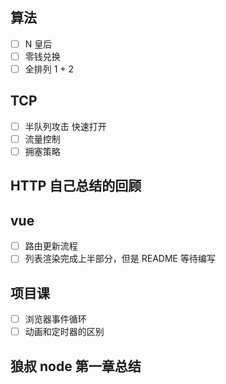 ## 算法

- [ ] N 皇后
- [ ] 零钱兑换
- [ ] 全排列 1 + 2

## TCP

- [ ] 半队列攻击
      快速打开
- [ ] 流量控制
- [ ] 拥塞策略

## HTTP 自己总结的回顾

## vue

- [ ] 路由更新流程
- [ ] 列表渲染完成上半部分，但是 README 等待编写

## 项目课

- [ ] 浏览器事件循环
- [ ] 动画和定时器的区别

## 狼叔 node 第一章总结

